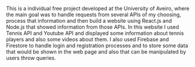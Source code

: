 This is a individual free project developed at the University of Aveiro, where the main goal was to handle requests from several APIs of my choosing, process that information and then build a website using React.js and Node.js that showed information from those APIs. In this website I used Tennis API and Youtube API and displayed some information about tennis players and also some videos about them. I also used Firebase and Firestore to handle login and registration processes and to store some data that would be shown in the web page and also that can be manipulated by users throw queries.
